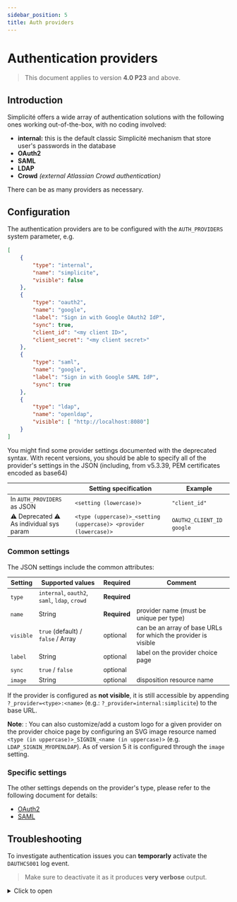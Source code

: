 ```yaml
---
sidebar_position: 5
title: Auth providers
---
```


Authentication providers
=================================

> This document applies to version **4.0 P23** and above.

## Introduction

Simplicité offers a wide array of authentication solutions with the following ones working out-of-the-box, with no coding involved:
- **internal:** this is the default classic Simplicité mechanism that store user's passwords in the database
- **OAuth2**
- **SAML**
- **LDAP**
- **Crowd** *(external Atlassian Crowd authentication)*

There can be as many providers as necessary.

## Configuration

The authentication providers are to be configured with the `AUTH_PROVIDERS` system parameter, e.g.

```json
[
	{
		"type": "internal",
		"name": "simplicite",
		"visible": false 
	},
	{
		"type": "oauth2",
		"name": "google",
		"label": "Sign in with Google OAuth2 IdP",
		"sync": true,
		"client_id": "<my client ID>",
		"client_secret": "<my client secret>"
	},
	{ 
		"type": "saml",
		"name": "google",
		"label": "Sign in with Google SAML IdP",
		"sync": true
	},
	{
		"type": "ldap",
		"name": "openldap", 
		"visible": [ "http://localhost:8080"]
	}
]
```

You might find some provider settings documented with the deprecated syntax. With recent versions, you should be able to specify all 
of the provider's settings in the JSON (including, from v5.3.39, PEM certificates encoded as base64)

|                                          | Setting specification                                           | Example                   |
|------------------------------------------|-----------------------------------------------------------------|---------------------------|
| In `AUTH_PROVIDERS` as JSON              | `<setting (lowercase)>`                                          | `"client_id"`             |
| ⚠️ Deprecated ⚠️ As individual sys param   | `<type (uppercase)>_<setting (uppercase)> <provider (lowercase)>` | `OAUTH2_CLIENT_ID google` |

### Common settings

The JSON settings include the common attributes:

| Setting   | Supported values                              | Required     | Comment                                                        |
|-----------|-----------------------------------------------|--------------|----------------------------------------------------------------|
| `type`    | `internal`, `oauth2`, `saml`, `ldap`, `crowd` | **Required** |                                                                |
| `name`    | String                                        | **Required** | provider name (must be unique per type)                        |
| `visible` | `true` (default) / `false` / Array            | optional     | can be an array of base URLs for which the provider is visible |
| `label`   | String                                        | optional     | label on the provider choice page                              |
| `sync`    | `true` / `false`                              | optional     |                                                                |
| `image`   | String                                        | optional     | disposition resource name                                      |


If the provider is configured as **not visible**, it is still accessible by appending `?_provider=<type>:<name>` (e.g.: `?_provider=internal:simplicite`) to the base URL.

**Note**: : You can also customize/add a custom logo for a given provider on the provider choice page by configuring
an SVG image resource named `<type (in uppercase)>_SIGNIN_<name (in uppercase)>` (e.g. `LDAP_SIGNIN_MYOPENLDAP`).
As of version 5 it is configured through the `image` setting.

### Specific settings

The other settings depends on the provider's type, please refer to the following document for details:

- [OAuth2](/documentation/authentication/oauth2) 
- [SAML](/documentation/authentication/saml)

## Troubleshooting

To investigate authentication issues you can **temporarly** activate the `DAUTHCS001` log event.

> Make sure to deactivate it as it produces **very verbose** output.

<details>
<summary>Click to open</summary>

![dauthcs001.png](img/auth-providers/dauthcs001.png)

> Before Simplicité v6, this menu item used to be in the "Operation" domain, in the extended view.

</details>
